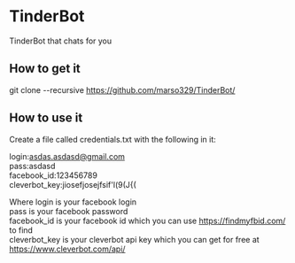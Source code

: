 # TinderBot
TinderBot that chats for you
## How to get it
git clone --recursive https://github.com/marso329/TinderBot/

## How to use it
Create a file called credentials.txt with the following in it:

login:asdas.asdasd@gmail.com  
pass:asdasd  
facebook_id:123456789  
cleverbot_key:jiosefjosejfsif'l(9(J{( 

Where login is your facebook login  
pass is your facebook password  
facebook_id is your facebook id which you can use https://findmyfbid.com/ to find  
cleverbot_key is your cleverbot api key which you can get for free at https://www.cleverbot.com/api/  

